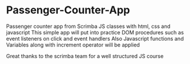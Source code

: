 # Passenger-Counter-App
Passenger counter app from Scrimba JS classes with html, css and javascript
This simple app will put into practice DOM procedures such as event listeners on click and event handlers
Also Javascript functions and Variables along with increment operator will be applied

Great thanks to the scrimba team for a well structured JS course
